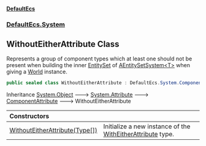 #### [DefaultEcs](DefaultEcs.md 'DefaultEcs')
### [DefaultEcs.System](DefaultEcs.md#DefaultEcs_System 'DefaultEcs.System')
## WithoutEitherAttribute Class
Represents a group of component types which at least one should not be present when building the inner [EntitySet](EntitySet.md 'DefaultEcs.EntitySet') of [AEntitySetSystem&lt;T&gt;](AEntitySetSystem_T_.md 'DefaultEcs.System.AEntitySetSystem&lt;T&gt;') when giving a [World](World.md 'DefaultEcs.World') instance.  
```csharp
public sealed class WithoutEitherAttribute : DefaultEcs.System.ComponentAttribute
```

Inheritance [System.Object](https://docs.microsoft.com/en-us/dotnet/api/System.Object 'System.Object') &#129106; [System.Attribute](https://docs.microsoft.com/en-us/dotnet/api/System.Attribute 'System.Attribute') &#129106; [ComponentAttribute](ComponentAttribute.md 'DefaultEcs.System.ComponentAttribute') &#129106; WithoutEitherAttribute  

| Constructors | |
| :--- | :--- |
| [WithoutEitherAttribute(Type[])](WithoutEitherAttribute_WithoutEitherAttribute(Type__).md 'DefaultEcs.System.WithoutEitherAttribute.WithoutEitherAttribute(System.Type[])') | Initialize a new instance of the [WithEitherAttribute](WithEitherAttribute.md 'DefaultEcs.System.WithEitherAttribute') type.<br/> |
